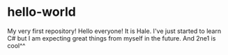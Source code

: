 # hello-world
My very first repository!
Hello everyone! It is Hale. I've just started to learn C# but I am expecting great things from myself in the future. 
And 2ne1 is cool^^

